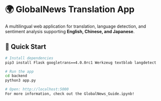 # 🌍 GlobalNews Translation App

A multilingual web application for translation, language detection, and sentiment analysis supporting **English, Chinese, and Japanese**.

## 🚀 Quick Start

```bash
# Install dependencies
pip3 install Flask googletrans==4.0.0rc1 Werkzeug textblob langdetect

# Run the app
cd backend
python3 app.py

# Open: http://localhost:5000
For more information, check out the GlobalNews_Guide.ipynb! 

